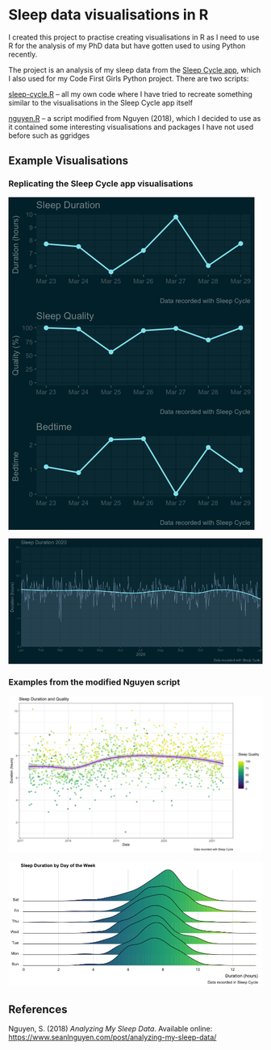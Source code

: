 # Sleep data visualisations in R

I created this project to practise creating visualisations in R as I need to use R for the analysis of my PhD data but 
have gotten used to using Python recently.   

The project is an analysis of my sleep data from the [Sleep Cycle app](https://www.sleepcycle.com), which I also used 
for my Code First Girls Python project. There are two scripts:   

[sleep-cycle.R](https://github.com/robynfsj/sleep/blob/master/sleep-cycle.R) – all my own code where I have tried to 
recreate something similar to the visualisations in the Sleep Cycle app itself  

[nguyen.R](https://github.com/robynfsj/sleep/blob/master/nguyen.R) – a script modified from Nguyen (2018), which I 
decided to use as it contained some interesting visualisations and packages I have not used before such as ggridges  


## Example Visualisations
  
### Replicating the Sleep Cycle app visualisations  
  
![Last week](https://github.com/robynfsj/sleep/blob/master/example-plots/sleep-last-7-days.png)
   
![2020 sleep duration](https://github.com/robynfsj/sleep/blob/master/example-plots/sleep-duration-2020.png)
   
### Examples from the modified Nguyen script  
  
![Duration and quality](https://github.com/robynfsj/sleep/blob/master/example-plots/sleep-duration-and-quality.png)
  
![Duration by day of the week](https://github.com/robynfsj/sleep/blob/master/example-plots/sleep-duration-by-day.png)


## References

Nguyen, S. (2018) *Analyzing My Sleep Data*. Available online: https://www.seanlnguyen.com/post/analyzing-my-sleep-data/
